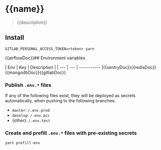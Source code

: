 # {{name}}

> {{description}}

## Install

```shell
GITLAB_PERSONAL_ACCESS_TOKEN=<token> yarn
```

{{airflowDoc}}## Environment variables

| Env | Key | Description |
| --- | --- | ----------- |{{sentryDoc}}{{redisDoc}}{{mongodbDoc}}{{gitlabDoc}}

### Publish `.env.*` files

If any of the following files exist, they will be deployed as secrets automatically, when pushing to the following branches:

- `master`: `/.env.prod`
- `develop`: `/.env.acc`
- (other): `/.env.test`

### Create and prefill `.env.*` files with pre-existing secrets

```shell
yarn prefill-env
```
